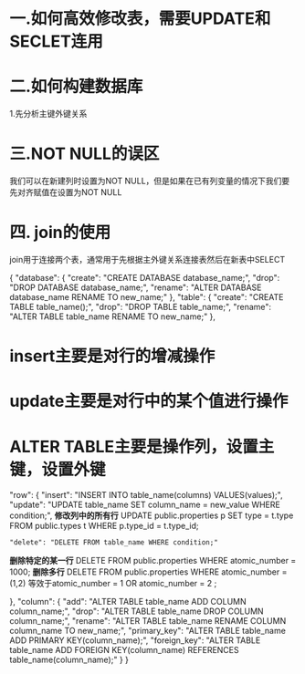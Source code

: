 # 一.如何高效修改表，需要UPDATE和SECLET连用
# 二.如何构建数据库
1.先分析主键外键关系
# 三.NOT NULL的误区
我们可以在新建列时设置为NOT NULL，但是如果在已有列变量的情况下我们要先对齐赋值在设置为NOT NULL
# 四. join的使用
join用于连接两个表，通常用于先根据主外键关系连接表然后在新表中SELECT
 
{
  "database": {
    "create": "CREATE DATABASE database_name;",
    "drop": "DROP DATABASE database_name;",
    "rename": "ALTER DATABASE database_name RENAME TO new_name;"
  },
  "table": {
    "create": "CREATE TABLE table_name();",
    "drop": "DROP TABLE table_name;",
    "rename": "ALTER TABLE table_name RENAME TO new_name;"
  },
# insert主要是对行的增减操作
# update主要是对行中的某个值进行操作
# ALTER TABLE主要是操作列，设置主键，设置外键
  "row": {
    "insert": "INSERT INTO table_name(columns) VALUES(values);",
    "update": "UPDATE table_name SET column_name = new_value WHERE condition;",
    **修改列中的所有行**
     UPDATE public.properties p
      SET type = t.type
      FROM public.types t
      WHERE p.type_id = t.type_id;    

    "delete": "DELETE FROM table_name WHERE condition;"
  **删除特定的某一行**
  DELETE FROM public.properties WHERE atomic_number = 1000;
  **删除多行**
  DELETE FROM public.properties WHERE atomic_number = (1,2) 等效于atomic_number = 1 OR atomic_number = 2 ;

  },
  "column": {
    "add": "ALTER TABLE table_name ADD COLUMN column_name;",
    "drop": "ALTER TABLE table_name DROP COLUMN column_name;",
    "rename": "ALTER TABLE table_name RENAME COLUMN column_name TO new_name;",
    "primary_key": "ALTER TABLE table_name ADD PRIMARY KEY(column_name);",
    "foreign_key": "ALTER TABLE table_name ADD FOREIGN KEY(column_name) REFERENCES table_name(column_name);"
  }
}
